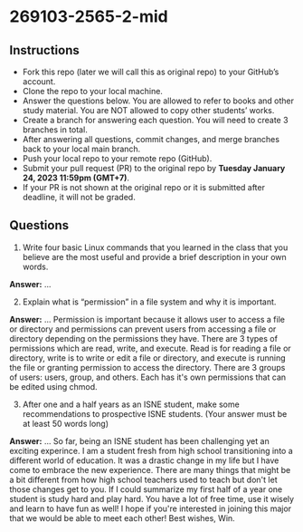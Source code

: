 # 269103-2565-2-mid

## Instructions

- Fork this repo (later we will call this as original repo) to your GitHub’s account. 
- Clone the repo to your local machine.
- Answer the questions below. You are allowed to refer to books and other study material. You are NOT allowed to copy other students’ works. 
- Create a branch for answering each question. You will need to create 3 branches in total.
- After answering all questions, commit changes, and merge branches back to your local main branch.
- Push your local repo to your remote repo (GitHub).
- Submit your pull request (PR) to the original repo by **Tuesday January 24, 2023 11:59pm (GMT+7)**.
- If your PR is not shown at the original repo or it is submitted after deadline, it will not be graded.

## Questions

1. Write four basic Linux commands that you learned in the class that you believe are the most useful and provide a brief description in your own words. 

**Answer:** ...


2. Explain what is “permission” in a file system and why it is important.

**Answer:** ...
Permission is important because it allows user to access a file or directory and permissions can prevent users from accessing a file or directory depending on the permissions they have. There are 3 types of permissions which are read, write, and execute. Read is for reading a file or directory, write is to write or edit a file or directory, and execute is running the file or granting permission to access the directory. There are 3 groups of users: users, group, and others. Each has it's own permissions that can be edited using chmod.


3. After one and a half years as an ISNE student, make some recommendations to prospective ISNE students. (Your answer must be at least 50 words long)

**Answer:** ...
So far, being an ISNE student has been challenging yet an exciting experince. I am a student fresh from high school transitioning into a different world of education. It was a drastic change in my life but I have come to embrace the new experience. There are many things that might be a bit different from how high school teachers used to teach but don't let those changes get to you. If I could summarize my first half of a year one student is study hard and play hard. You have a lot of free time, use it wisely and learn to have fun as well! I hope if you're interested in joining this major that we would be able to meet each other! Best wishes, Win.
